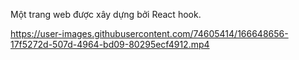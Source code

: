 Một trang web được xây dựng bởi React hook.


https://user-images.githubusercontent.com/74605414/166648656-17f5272d-507d-4964-bd09-80295ecf4912.mp4

